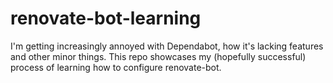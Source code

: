# renovate-bot-learning

I'm getting increasingly annoyed with Dependabot, how it's lacking features and other minor things. This repo showcases my (hopefully successful) process of learning how to configure renovate-bot.
